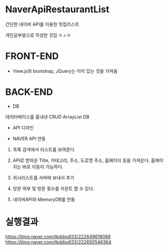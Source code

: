# NaverApiRestaurantList
간단한 네이버 API를 이용한 맛집리스트


개인공부용으로 작성한 것임 ㅇㅅㅇ



# FRONT-END

- View.js와 bootstrap, JQuery는 이미 있는 것을 가져옴


# BACK-END

- DB

데이터베이스를 흉내낸 CRUD ArrayList DB

- API 디자인

- NAVER API 연동


1. 목록 검색에서 리스트를 보여준다.

2. API로 받아온 Tilte, 카테고리, 주소, 도로명 주소, 홈페이지 등을 가져온다. 홈페이지는 바로 이동이 가능하다.

3. 위시리스트를 서버에 보내서 추가

4. 방문 여부 및 방문 횟수를 카운트 할 수 있다.

5. 네이버API와 MemoryDB를 연동


# 실행결과

https://blog.naver.com/tkddjsdl33/222649616068
https://blog.naver.com/tkddjsdl33/222650546364
